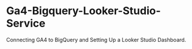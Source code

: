 # Ga4-Bigquery-Looker-Studio-Service
Connecting GA4 to BigQuery and Setting Up a Looker Studio Dashboard.
